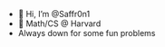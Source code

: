 - 👋 Hi, I’m @Saffr0n1
- 👀 Math/CS @ Harvard
- Always down for some fun problems

<!---
Saffr0n1/Saffr0n1 is a ✨ special ✨ repository because its `README.md` (this file) appears on your GitHub profile.
You can click the Preview link to take a look at your changes.
--->
